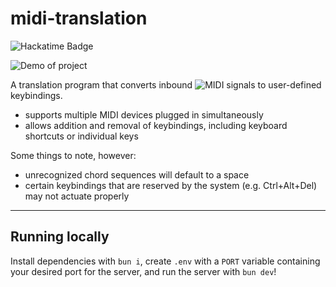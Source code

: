 # midi-translation

![Hackatime Badge](https://hackatime-badge.hackclub.com/U07V1ND4H0Q/midi-translation)

![Demo of project](assets/demo_short.gif)

A translation program that converts inbound ![MIDI](https://en.wikipedia.org/wiki/MIDI) signals to user-defined keybindings.
- supports multiple MIDI devices plugged in simultaneously
- allows addition and removal of keybindings, including keyboard shortcuts or individual keys

Some things to note, however:
- unrecognized chord sequences will default to a space
- certain keybindings that are reserved by the system (e.g. Ctrl+Alt+Del) may not actuate properly

---

## Running locally
Install dependencies with `bun i`, create `.env` with a `PORT` variable containing your desired port for the server, and run the server with `bun dev`!